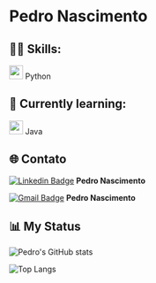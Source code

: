# Pedro Nascimento  



## 👨‍💻 Skills:  

<img src="https://cdn.jsdelivr.net/gh/devicons/devicon/icons/python/python-original.svg" width="25"/> Python  

## 📘 Currently learning:  

<img src="https://cdn.jsdelivr.net/gh/devicons/devicon/icons/java/java-original.svg" width="25"/> Java  

## 🌐 Contato  



[![Linkedin Badge](https://img.shields.io/badge/-LINKEDIN-blue?style=for-the-badge&logo=Linkedin&logoColor=white&link=https://www.linkedin.com/in/pedro-nascimento-silva-7157a137b/)](https://www.linkedin.com/in/pedro-nascimento-silva-7157a137b/) **Pedro Nascimento**  



[![Gmail Badge](https://img.shields.io/badge/-EMAIL-D14836?style=for-the-badge&logo=microsoft-outlook&logoColor=white&link=mailto:pedrosilva2302@outlook.com)](mailto:pedrosilva2302@outlook.com) **Pedro Nascimento**  



## 📊 My Status  



![Pedro's GitHub stats](https://github-readme-stats.vercel.app/api?username=pedro-nascimento-silva&show_icons=true&theme=radical)  



![Top Langs](https://github-readme-stats.vercel.app/api/top-langs/?username=pedro-nascimento-silva&layout=compact&langs_count=6&theme=radical)  
